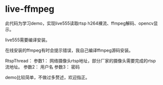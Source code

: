 # live-ffmpeg

此代码为学习demo，实现live555读取rtsp h264裸流、ffmpeg解码、opencv显示。

live555需要编译安装。

在线安装的ffmpeg有时会提示错误，我自己编译ffmpeg源码安装。

RtspThread：
参数1： 网络摄像头rtsp地址，部分厂家的摄像头需要完成的rtsp流地址。
参数2： 用户名
参数3： 密码


demo比较简单，不做过多赘述，欢迎指正。
